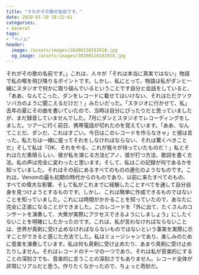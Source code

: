 ```yaml
---
title: "それがその歌の名前です。"
date: 2020-01-10 18:22:41
categories:
- General
tags:
- "ベノム"
header:
  image: /assets/images/20200110181918.jpg
  og_image: /assets/images/20200110181918.jpg
---
```


それがその歌の名前です。」これは、人々が「それは本当に真実ではない」物語で私の喉を飛び降りるポイントです。しかし、私にとって、物語は私がダンと一緒にスタジオで何かに取り組んでいるということです自分と会話をしていると、「ああ、なんてこった、ダンをレコードに載せてはいけない、それはただクソクソバカのように聞こえるだけだ！」みたいだった。「スタジオに行かせて、私」去年の夏にその曲を書いていたので、当時は自分にぴったりだと思っていましたが、まだ録音していませんでした。7月にダンとスタジオでレコーディングをしました。ツアーに行く前日、携帯電話が切れたのを覚えています。「ああ、なんてことだ、ダンだ、これはすごい。今日はこのレコードを作らなきゃ」と彼は言った。私たちは一緒に座ってそれをしなければならない、それは驚くべきことだ」そして私は「OK、それをやる、これが我々が待っていたものだ！」私とそれはただ素晴らしい、彼が私を演じる方法ピアノ、彼が打つ方法、歌詞を書く方法、私の声は完全に変わったと思います。そして、私はこの記録が何であるかを知っていました。それはその前にあるすべてのものの進化のようなものです。これは、Venomの最も初期の時代からのものであり、以前に来たすべてのもの、すべての偉大な影響、そして私がこれまでに経験したことすべてを通して自分自身を見つけようとするものです。しかし、これは簡単に作成できるものではないことを知っていました。これには時間がかかることを知っていたので、あなたに完全に正直になることができました。このレコードを「外に出て、たくさんのコンサートを演奏して、大衆が実際にアクセスできるようにしましょう」にしたくないことを明確にしたかったのです。これは、私が言わなければならないことは、世界が真剣に受け止めなければならないものではないという事実を実際に示すことができると感じた方法でした。私はミュージシャンであり、楽しみのために音楽を演奏しています。私は何も真剣に受け止めたり、あまり真剣に受け止めたりしません。それはレコードのテーマの一つであり、それは私が音楽的にすることの深刻さでも、音楽的に言うことの深刻さでもありません。レコード全体が非常にリアルだと思う。作りたくなかったので、ちょっと奇妙だ。
